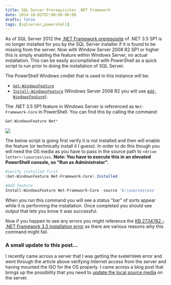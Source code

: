 ```yaml
---
title: SQL Server Prerequisites .NET Framework
date: 2014-10-02T07:00:00-06:00
drafts: false
tags: [sqlserver,powershell]
---
```


As of SQL Server 2012 the <a href="http://msdn.microsoft.com/en-us/library/ms143506.aspx" target="_blank">.NET Framework prerequisite</a> of .NET 3.5 SP1 is no longer installed for you by the SQL Server installer if it is found to be missing from the server. Now with Window Server 2008 R2 SP1 or higher this is simply enabling the feature within Windows Server, no actual installation. This can be easily accomplished with PowerShell as a quick script to run prior to doing the installation of SQL Server.

The PowerShell Windows cmdlet that is used in this instance will be:

   - <a href="http://technet.microsoft.com/en-us/library/jj205469.aspx" target="_blank">`Get-WindowsFeature`</a>
   - <a href="http://technet.microsoft.com/en-us/library/jj205467.aspx" target="_blank">`Install-WindowsFeature`</a>
(Windows Server 2008 R2 you will use <a href="http://msdn.microsoft.com/en-us/library/ee662309.aspx" target="_blank">`Add-WindowsFeature`</a>).

The .NET 3.5 SP1 feature in Windows Server is referenced as `Net-Framework-Core` in PowerShell. You can find this by calling the command:

```powershell
Get-WindowsFeature Net*
```

![](/img/netframeworkcore_ps.png)

The below script is going first verify it is not installed and then will enable the feature (or technically install it I guess). In order to do this though you will need the OS media as you have to pass in the source path to `<drive letter>:\sources\sxs`. **Note: You have to execute this in an elevated PowerShell console, so "Run as Administrator".**

```powershell
#verify installed first
(Get-WindowsFeature Net-Framework-Core).Installed

#Add feature
Install-WindowsFeature Net-Framework-Core -source 'G:\sources\sxs'
```

When you run this command you will see a status "bar" of sorts appear while it is performing the installation. Once completed you should see output that lets you know it was successful.

Now if you happen to see any errors you might reference the <a href="http://support.microsoft.com/kb/2734782" target="_blank">KB 2734782 - .NET Framework 3.5 installation error</a> as there are various reasons why this command might fail.

### A small update to this post...

I recently came across a server that I was getting the `0x800f0906` error and went through the article above verifying Internet access from the server and having mounted the ISO for the OS properly. I came across a blog post that brings up the possibility that you need to <a href="http://blogs.technet.com/b/joscon/archive/2012/11/14/how-to-update-local-source-media-to-add-roles-and-features.aspx" target="_blank">update the local source media</a> on the server.
